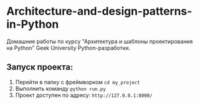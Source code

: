 # Architecture-and-design-patterns-in-Python
Домашние работы по курсу "Архитектура и шаблоны проектирования на Python" Geek University Python-разработки.
## Запуск проекта:
1. Перейти в папку с фреймворком `cd my_project`
2. Выполнить команду `python run.py `
3. Проект доступен по адресу: `http://127.0.0.1:8000/`